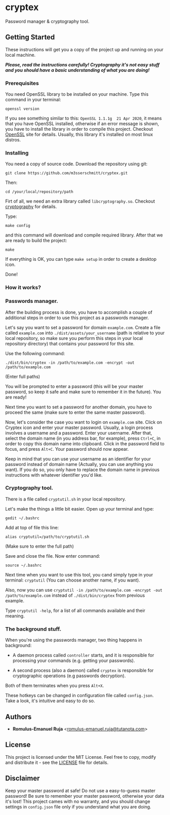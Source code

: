 # cryptex

Password manager & cryptography tool.

## Getting Started

These instructions will get you a copy of the project up and running on your local machine.

*__Please, read the instructions carefully! Cryptography it's not easy stuff and you should have a basic understanding of what you are doing!__*

### Prerequisites

You need OpenSSL library to be installed on your machine. Type this command in your terminal:

`openssl version`

If you see something similar to this: `OpenSSL 1.1.1g  21 Apr 2020`, it means that you have OpenSSL installed, otherwise if an error message is shown, you have to install the library in order to compile this project. Checkout [OpenSSL](https://www.openssl.org/) site for details. Usually, this library it's installed on most linux distros.

### Installing

You need a copy of source code. Download the repository using git:

`git clone https://github.com/m3sserschmitt/cryptex.git`

Then:

`cd /your/local/repository/path`

Firt of all, we need an extra library called `libcryptography.so`. Checkout [cryptography](https://github.com/m3sserschmitt/cryptography.git) for details.

Type:

`make config`

and this command will download and compile required library. After that we are ready to build the project:

`make`

If everything is OK, you can type `make setup` in order to create a desktop icon.

Done!

### How it works?

### Passwords manager.

After the building process is done, you have to accomplish a couple of additional steps in order to use this project as a passwords manager.

Let's say you want to set a password for domain `example.com`.
Create a file called `example.com` into `./dist/assets/your_username` (path is relative to your local repository, so make sure you perform this steps in your local repository directory) that contains your password for this site.

Use the following command:

`./dist/bin/cryptex -in /path/to/example.com -encrypt -out /path/to/example.com`

(Enter full paths)

You will be prompted to enter a password (this will be your master password, so keep it safe and make sure to remember it in the future). You are ready!

Next time you want to set a password for another domain, you have to proceed the same (make sure to enter the same master password).

Now, let's consider the case you want to login on `example.com` site. Click on Cryptex icon and enter your master password. Usually, a login process involves a username and a password. Enter your username. After that, select the domain name (in you address bar, for example), press `Ctrl+C`, in order to copy this domain name into clipboard. Click in the password field to focus, and press `Alt+C`. Your password should now appear.

Keep in mind that you can use your username as an identifier for your password instead of domain name (Actually, you can use anything you want). If you do so, you only have to replace the domain name in previous instructions with whatever identifier you'd like.

### Cryptography tool.

There is a file called `cryptutil.sh` in your local repository.

Let's make the things a little bit easier. Open up your terminal and type:

`gedit ~/.bashrc`

Add at top of file this line:

`alias cryptutil=/path/to/cryptutil.sh`

(Make sure to enter the full path)

Save and close the file. Now enter command:

`source ~/.bashrc`

Next time when you want to use this tool, you cand simply type in your terminal: `cryptutil` (You can choose another name, if you want).

Also, now you can use `cryptutil -in /path/to/example.com -encrypt -out /path/to/example.com` instead of `./dist/bin/cryptex` from previous example.

Type `cryptutil -help`, for a list of all commands available and their meaning.

### The background stuff.

When you're using the passwords manager, two thing happens in background:

* A daemon process called `controller` starts, and it is responsible for processing your commands (e.g. getting your passwords).

* A second process (also a daemon) called `cryptex` is responsible for cryptographic operations (e.g passwords decryption).

Both of them terminates when you press `Alt+X`.

These hotkeys can be changed in configuration file called `config.json`. Take a look, it's intuitive and easy to do so.

## Authors

* **Romulus-Emanuel Ruja** <<romulus-emanuel.ruja@tutanota.com>>

## License

This project is licensed under the MIT License. Feel free to copy, modify and distribute it - see the [LICENSE](LICENSE) file for details.

## Disclaimer

Keep your master password at safe! Do not use a easy-to-guess master password! Be sure to remember your master password, otherwise your data it's lost! This project cames with no warranty, and you should change settings in `config.json` file only if you understand what you are doing.
